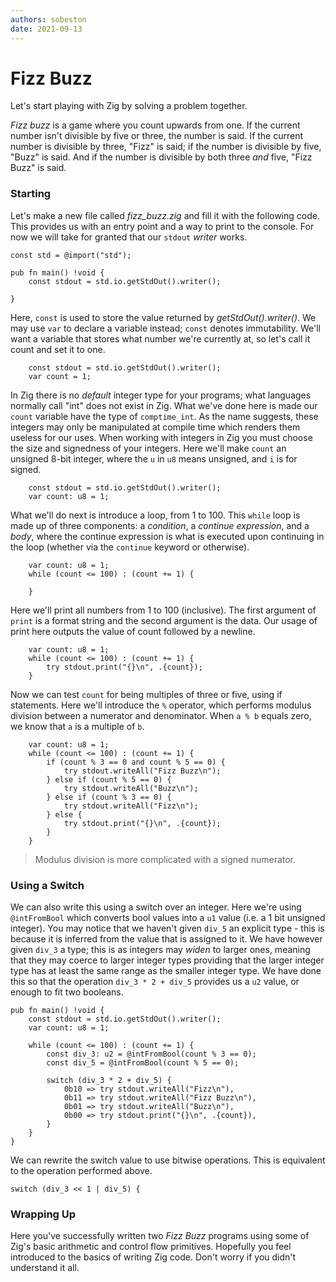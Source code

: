 ```yaml
---
authors: sobeston
date: 2021-09-13
---
```


# Fizz Buzz

Let's start playing with Zig by solving a problem together. 

*Fizz buzz* is a game where you count upwards from one. If the current number isn't divisible by five or three, the number is said. If the current number is divisible by three, "Fizz" is said; if the number is divisible by five, "Buzz" is said. And if the number is divisible by both three *and* five, "Fizz Buzz" is said.

### Starting

Let's make a new file called *fizz_buzz.zig* and fill it with the following code. This provides us with an entry point and a way to print to the console. For now we will take for granted that our `stdout` *writer* works.

```zig
const std = @import("std");

pub fn main() !void {
    const stdout = std.io.getStdOut().writer();

}
```

Here, `const` is used to store the value returned by *getStdOut().writer()*. We may use `var` to declare a variable instead; `const` denotes immutability. We'll want a variable that stores what number we're currently at, so let's call it count and set it to one.

```zig
    const stdout = std.io.getStdOut().writer();
    var count = 1;
```

In Zig there is no *default* integer type for your programs; what languages normally call "int" does not exist in Zig. What we've done here is made our `count` variable have the type of `comptime_int`. As the name suggests, these integers may only be manipulated at compile time which renders them useless for our uses. When working with integers in Zig you must choose the size and signedness of your integers. Here we'll make `count` an unsigned 8-bit integer, where the `u` in `u8` means unsigned, and `i` is for signed. 

```zig
    const stdout = std.io.getStdOut().writer();
    var count: u8 = 1;
```

What we'll do next is introduce a loop, from 1 to 100. This `while` loop is made up of three components: a *condition*, a *continue expression*, and a *body*, where the continue expression is what is executed upon continuing in the loop (whether via the `continue` keyword or otherwise).

```zig
    var count: u8 = 1;
    while (count <= 100) : (count += 1) {

    }
```

Here we'll print all numbers from 1 to 100 (inclusive). The first argument of `print` is a format string and the second argument is the data. Our usage of print here outputs the value of count followed by a newline.

```zig
    var count: u8 = 1;
    while (count <= 100) : (count += 1) {
        try stdout.print("{}\n", .{count});
    }
```

Now we can test `count` for being multiples of three or five, using if statements. Here we'll introduce the `%` operator, which performs modulus division between a numerator and denominator. When `a % b` equals zero, we know that `a` is a multiple of `b`.

```zig
    var count: u8 = 1;
    while (count <= 100) : (count += 1) {
        if (count % 3 == 0 and count % 5 == 0) {
            try stdout.writeAll("Fizz Buzz\n");
        } else if (count % 5 == 0) {
            try stdout.writeAll("Buzz\n");
        } else if (count % 3 == 0) {
            try stdout.writeAll("Fizz\n");
        } else {
            try stdout.print("{}\n", .{count});
        }
    }
```

> Modulus division is more complicated with a signed numerator.

### Using a Switch

We can also write this using a switch over an integer. Here we're using `@intFromBool` which converts bool values into a `u1` value (i.e. a 1 bit unsigned integer). You may notice that we haven't given `div_5` an explicit type - this is because it is inferred from the value that is assigned to it. We have however given `div_3` a type; this is as integers may *widen* to larger ones, meaning that they may coerce to larger integer types providing that the larger integer type has at least the same range as the smaller integer type. We have done this so that the operation `div_3 * 2 + div_5` provides us a `u2` value, or enough to fit two booleans.

```zig
pub fn main() !void {
    const stdout = std.io.getStdOut().writer();
    var count: u8 = 1;

    while (count <= 100) : (count += 1) {
        const div_3: u2 = @intFromBool(count % 3 == 0);
        const div_5 = @intFromBool(count % 5 == 0);

        switch (div_3 * 2 + div_5) {
            0b10 => try stdout.writeAll("Fizz\n"),
            0b11 => try stdout.writeAll("Fizz Buzz\n"),
            0b01 => try stdout.writeAll("Buzz\n"),
            0b00 => try stdout.print("{}\n", .{count}),
        }
    }
}
```

We can rewrite the switch value to use bitwise operations. This is equivalent to the operation performed above.

```zig
switch (div_3 << 1 | div_5) {
```

### Wrapping Up

Here you've successfully written two *Fizz Buzz* programs using some of Zig's basic arithmetic and control flow primitives. Hopefully you feel introduced to the basics of writing Zig code. Don't worry if you didn't understand it all.
